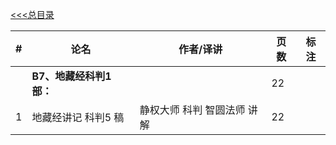 [<<<总目录](./index.md)


|#|论名| 作者/译讲|页数|标注|
|-|-----------------------|---|--|--|
||**B7、地藏经科判1 部：**||22|
|1|地藏经讲记 科判5 稿| 静权大师 科判 智圆法师 讲解|22|
